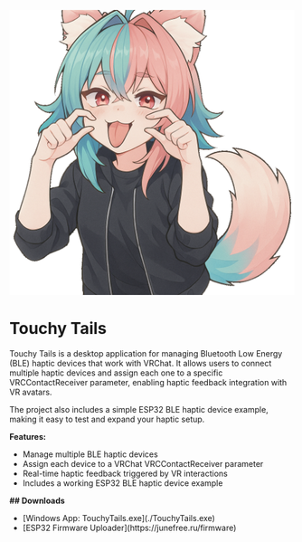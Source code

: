 ![Touchy Tails Icon](./icon.png)
<h1>Touchy Tails</h1>

<p>Touchy Tails is a desktop application for managing Bluetooth Low Energy (BLE) haptic devices that work with VRChat. It allows users to connect multiple haptic devices and assign each one to a specific VRCContactReceiver parameter, enabling haptic feedback integration with VR avatars.</p>
<p>The project also includes a simple ESP32 BLE haptic device example, making it easy to test and expand your haptic setup.</p>

<b>Features:</b>
<ul>
    <li>Manage multiple BLE haptic devices</li>
    <li>Assign each device to a VRChat VRCContactReceiver parameter</li>
    <li>Real-time haptic feedback triggered by VR interactions</li>
    <li>Includes a working ESP32 BLE haptic device example</li>
</ul>

<p><b>## Downloads</b></p>
<ul>
<li>[Windows App: TouchyTails.exe](./TouchyTails.exe)</li>
<li>[ESP32 Firmware Uploader](https://junefree.ru/firmware)</li>
</ul>